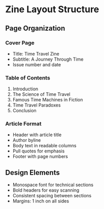 # Zine Layout Structure

## Page Organization

### Cover Page
- Title: Time Travel Zine
- Subtitle: A Journey Through Time
- Issue number and date

### Table of Contents
1. Introduction
2. The Science of Time Travel
3. Famous Time Machines in Fiction
4. Time Travel Paradoxes
5. Conclusion

### Article Format
- Header with article title
- Author byline
- Body text in readable columns
- Pull quotes for emphasis
- Footer with page numbers

## Design Elements
- Monospace font for technical sections
- Bold headers for easy scanning
- Consistent spacing between sections
- Margins: 1 inch on all sides
